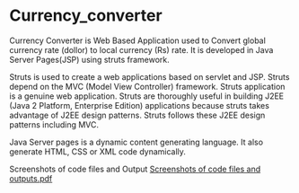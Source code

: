 # Currency_converter
Currency Converter is Web Based Application used to Convert global currency rate (dollor) to local currency (Rs) rate. It is developed in Java Server Pages(JSP) using struts framework. 

Struts is used to create a web applications based on servlet and JSP.
Struts depend on the MVC (Model View Controller) framework. Struts application is a genuine web application. Struts are thoroughly useful in building J2EE (Java 2 Platform, Enterprise Edition) applications because struts takes advantage of J2EE design patterns. Struts follows these J2EE design patterns including MVC. 

Java Server pages is a dynamic content generating language. It also generate HTML, CSS or XML code dynamically. 


Screenshots of code files and Output
[Screenshots of code files and outputs.pdf](https://github.com/MGSISewwandi/Currency_converter/files/9739536/Screenshots.of.code.files.and.outputs.pdf)
